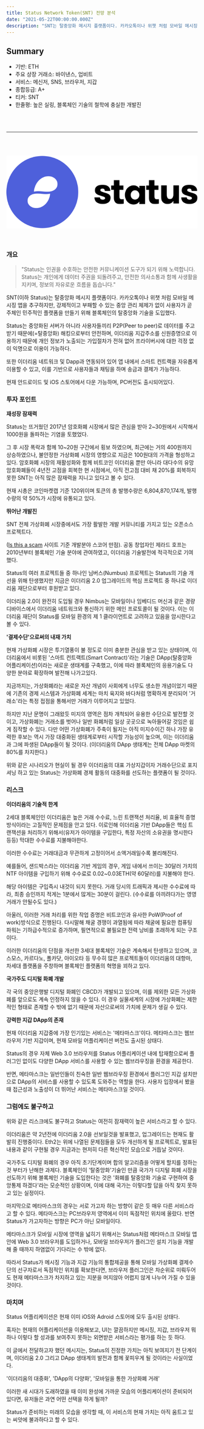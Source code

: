 ```yaml
---
title: Status Network Token(SNT) 전망 분석
date: "2021-05-22T00:00:00.000Z"
description: "SNT는 탈중앙화 메시지 플랫폼이다. 카카오톡이나 위챗 처럼 모바일 메시징 앱을 추구하지만, 강제적이고 부패할 수 있는 중앙 관리 체제가 없이 사용자가 곧 주체인 민주적인 플랫폼을 만들기 위해 블록체인의 탈중앙화 기술을 도입했다."
---
```


## Summary

- 기반: ETH
- 주요 상장 거래소: 바이낸스, 업비트
- 서비스: 메신저, SNS, 브라우저, 지갑
- 종합등급: A+
- 티커: SNT
- 한줄평: 높은 실링, 블록체인 기술의 철학에 충실한 개발진

&nbsp;  
&nbsp;

---

&nbsp;  
&nbsp;

![Status Network](./status.png)

&nbsp;

### 개요

> "Status는 인권을 수호하는 안전한 커뮤니케이션 도구가 되기 위해 노력합니다. Status는 개인에게 데이터 주권을 되돌려주고, 안전한 의사소통과 함께 사생활을 지키며, 정보의 자유로운 흐름을 돕습니다."

SNT(이하 Status)는 탈중앙화 메시지 플랫폼이다. 카카오톡이나 위챗 처럼 모바일 메시징 앱을 추구하지만, 강제적이고 부패할 수 있는 중앙 관리 체제가 없이 사용자가 곧 주체인 민주적인 플랫폼을 만들기 위해 블록체인의 탈중앙화 기술을 도입했다.

Status는 중앙화된 서버가 아니라 사용자들끼리 P2P(Peer to peer)로 데이터를 주고받기 때문에(=탈중앙화) 해킹으로부터 안전하며, 이더리움 지갑주소를 신원증명으로 이용하기 때문에 개인 정보가 노출되는 가입절차가 전혀 없어 프라이버시에 대한 걱정 없이 익명으로 이용이 가능하다.

또한 이더리움 네트워크 및 Dapp과 연동되어 있어 앱 내에서 스마트 컨트랙을 자유롭게 이용할 수 있고, 이를 기반으로 사용자들과 채팅을 하며 송금과 결제가 가능하다.

현재 안드로이드 및 iOS 스토어에서 다운 가능하며, PC버전도 출시되어있다.

### 투자 포인트

**재성장 잠재력**

Status는 뜨거웠던 2017년 암호화폐 시장에서 많은 관심을 받아 2~30원에서 시작해서 1000원을 돌파하는 기염을 토했었다.

그 후 시장 폭락과 함께 10~20원 구간에서 횡보 하였으며, 최근에는 거의 400원까지 상승하였으나, 불안정한 가상화폐 시장의 영향으로 지금은 100원대의 가격을 형성하고 있다. 암호화폐 시장의 재활성화와 함께 비트코인 이더리움 뿐만 아니라 대다수의 유망 암호화폐들이 4년전 고점을 회복한 현 시점에서, 아직 전고점 대비 채 20%를 회복하지 못한 SNT는 아직 많은 잠재력을 지니고 있다고 볼 수 있다.

현재 시총은 코인마켓캡 기준 120위이며 토큰의 총 발행수량은 6,804,870,174개, 발행수량의 약 50%가 시장에 유통되고 있다.

**뛰어난 개발진**

SNT 전체 가상화폐 시장중에서도 가장 활발한 개발 커뮤니티를 가지고 있는 오픈소스 프로젝트다.

([Is this a scam](https://isthiscoinascam.com/) 사이트 기준 개발분야 스코어 만점). 공동 창업자인 제라드 호프는 2010년부터 블록체인 기술 분야에 관여하였고, 이더리움 기술발전에 적극적으로 기여했다.

Status의 여러 프로젝트들 중 하나인 님버스(Numbus) 프로젝트는 Status의 기술 개선을 위해 탄생했지만 지금은 이더리움 2.0 업그레이드의 핵심 프로젝트 중 하나로 이더리움 재단으로부터 후원받고 있다.

이더리움 2.0이 완전히 도입될 경우 Nimbus는 모바일이나 임베디드 머신과 같은 경량 디바이스에서 이더리움 네트워크와 통신하기 위한 메인 프로토콜이 될 것이다. 이는 이더리움 재단이 Status를 모바일 환경의 제 1 클라이언트로 고려하고 있음을 암시한다고 볼 수 있다.

**'결제수단'으로써의 내재 가치**

현재 가상화폐 시장은 투기열풍이 불 정도로 이미 충분한 관심을 받고 있는 상태이며, 이더리움에서 비롯된 '스마트 컨트랙트(Smart Contract)'라는 기술은 DApp(탈중앙화 어플리케이션)이라는 새로운 생태계를 구축했고, 이에 따라 블록체인의 응용기술도 다양한 분야로 확장하며 발전해 나가고있다.

지금까지는, 가상화폐라는 새로운 자산 개념이 사회에게 너무도 생소한 개념이었기 때문에 기존의 경제 시스템과 가상화폐 세계는 마치 육지와 바다처럼 명확하게 분리되어 '거래소'라는 특정 접점을 통해서만 거래가 이루어지고 있었다.

하지만 지난 문명이 그래왔듯 미지의 영역은 점차 개척되어 유용한 수단으로 발전할 것이고, 가상화폐는 거래소를 벗어나 일반 화폐처럼 일상 곳곳으로 녹아들어갈 것임은 쉽게 짐작할 수 있다. 다만 어떤 가상화폐가 주축이 될지는 아직 미지수이긴 하나 가장 유력한 후보는 역시 가장 대중화된 생태계로부터 시작할 가능성이 높으며, 이는 이더리움과 그에 파생된 DApp들이 될 것이다. (이더리움의 DApp 생태계는 전체 DApp 마켓의 80%를 차지한다.)

위와 같은 시나리오가 현실이 될 경우 이더리움의 대표 가상지갑이자 거래수단으로 포지셔닝 하고 있는 Status는 가상화폐 경제 활동의 대중화를 선도하는 플랫폼이 될 것이다.

### 리스크

**이더리움의 기술적 한계**

2세대 블록체인인 이더리움은 높은 거래 수수료, 느린 트랜잭션 처리율, 비 효율적 증명방식이라는 고질적인 문제점을 안고 있다. 이로인해 이더리움 기반 DApp들은 핵심 트랜잭션을 처리하기 위해서(유저가 아이템을 구입한다, 특정 자산의 소유권을 명시한다 등등) 막대한 수수료를 지불해야한다.

이러한 수수료는 거래대금과 무관하게 고정이어서 소액거래일수록 불리해진다.

예를들어, 샌드박스라는 이더리움 기반 게임의 경우, 게임 내에서 쓰이는 30달러 가치의 NTF 아이템을 구입하기 위해 수수료로 0.02~0.03ETH(약 60달러)를 지불해야 한다.

해당 아이템은 구입즉시 내것이 되지 못한다. 거래 당시의 트래픽과 제시한 수수료에 따라, 최종 승인까지 적게는 1분에서 많게는 30분이 걸린다. (수수료를 아끼려다가는 영영 거래가 안될수도 있다.)

아울러, 이러한 거래 처리를 위한 작업 증명은 비트코인과 유사한 PoW(Proof of work)방식으로 진행된다. 다시말해 채굴 경쟁이 과열됨에 따라 채굴에 필요한 컴퓨팅 파워는 기하급수적으로 증가하며, 필연적으로 불필요한 전력 낭비를 초래하게 되는 구조이다.

이러한 이더리움의 단점을 개선한 3세대 블록체인 기술은 계속해서 탄생하고 있으며, 코스모스, 카르다노, 폴카닷, 아이오타 등 무수히 많은 프로젝트들이 이더리움의 대항마, 차세대 플랫폼을 주창하며 블록체인 플랫폼의 혁명을 꾀하고 있다.

**국가주도 디지털 화폐 개발**

각 국의 중앙은행발 디지털 화폐인 CBCD가 개발되고 있으며, 이를 제외한 모든 가상화폐를 앞으로도 계속 인정하지 않을 수 있다. 이 경우 실물세계의 시장에 가상화폐는 제한적인 형태로 존재할 수 밖에 없기 때문에 자산으로써의 가치에 문제가 생길 수 있다.

**강력한 지갑 DApp의 존재**

현재 이더리움 지갑중에 가장 인기있는 서비스는 '메타마스크'이다. 메타마스크는 웹브라우저 기반 지갑이며, 현재 모바일 어플리케이션 버전도 출시된 상태다.

Status의 경우 자체 Web 3.0 브라우저를 Status 어플리케이션 내에 탑재함으로써 플러그인 없이도 다양한 DApp 서비스를 사용할 수 있는 웹브라우징을 환경을 제공한다.

반면, 메타마스크는 일반인들이 친숙한 일반 웹브라우징 환경에서 플러그인 지갑 설치만으로 DApp의 서비스를 사용할 수 있도록 도와주는 역할을 한다. 사용자 입장에서 봤을 때 접근성과 노출성이 더 뛰어난 서비스는 메타마스크일 것이다.

### 그럼에도 불구하고

위와 같은 리스크에도 불구하고 Status는 여전히 잠재력이 높은 서비스라고 할 수 있다.

이더리움은 약 2년전에 이더리움 2.0을 선보일것을 발표했고, 업그레이드는 현재도 활발히 진행중이다. Eth2는 위에 나열된 문제점들을 모두 개선하게 될 프로젝트로, 발표된 내용과 같이 구현될 경우 지금과는 현저히 다른 혁신적인 모습으로 거듭날 것이다.

국가주도 디지털 화폐의 경우 아직 초기단계이며 합의 알고리즘을 어떻게 할지를 정하는 것 부터가 난해한 과제다. 블록체인이 '탈중앙화'기술인 만큼 국가가 디지털 화폐 시장을 선도하기 위해 블록체인 기술을 도입한다는 것은 '화폐를 탈중앙화 기술로 구현하여 중앙통제 하겠다'라는 모순적인 상황이며, 이에 대해 국가는 이렇다할 답을 아직 찾지 못하고 있는 실정이다.

마지막으로 메타마스크의 경우는 서로 가고자 하는 방향이 같은 듯 매우 다른 서비스라고 할 수 있다. 메타마스크는 PC브라우저 영역에서 이미 독점적인 위치에 올랐다. 반면 Status가 가고자하는 방향은 PC가 아닌 모바일이다.

메타마스크가 모바일 시장에 영역을 넓히기 위해서는 Status처럼 메타마스크 모바일 앱 안에 Web 3.0 브라우저를 도입하거나, 모바일 브라우저가 플러그인 설치 기능을 개발해 줄 때까지 하염없이 기다리는 수 밖에 없다.

따라서 Status가 메시징 기능과 지갑 기능의 통합제공을 통해 모바일 가상화폐 결제수단의 선구자로서 독점적인 위치를 확보한다면, 브라우저 플러그인은 차순위로 미뤄두어도 현재 메타마스크가 차지하고 있는 지분을 머지않아 어렵지 않게 나누어 가질 수 있을 것이다.

### 마치며

Status 어플리케이션은 현재 이미 iOS와 Adroid 스토어에 모두 출시된 상태다.

혹자는 현재의 어플리케이션을 이용해보고, UI는 깔끔하지만 메시징, 지갑, 브라우저 뭐하나 이렇다 할 성과를 보여주지 못하는 외면받은 서비스라는 평가를 하는 듯 하다.

이 글에서 전달하고자 했던 메시지는, Status의 진정한 가치는 아직 보여지기 전 단계이며, 이더리움 2.0 그리고 DApp 생태계의 발전과 함께 꽃피우게 될 것이라는 사실이었다.

'이더리움의 대중화', 'DApp의 다양화', '모바일을 통한 가상화폐 거래'

이러한 새 시대가 도래하였을 때 이미 완성에 가까운 모습의 어플리케이션이 준비되어 있다면, 유저들은 과연 어떤 선택을 하게 될까?

Status가 준비하는 미래의 모습을 생각할 때, 이 서비스의 현재 가치는 아직 움트고 있는 씨앗에 불과하다고 할 수 있다.
